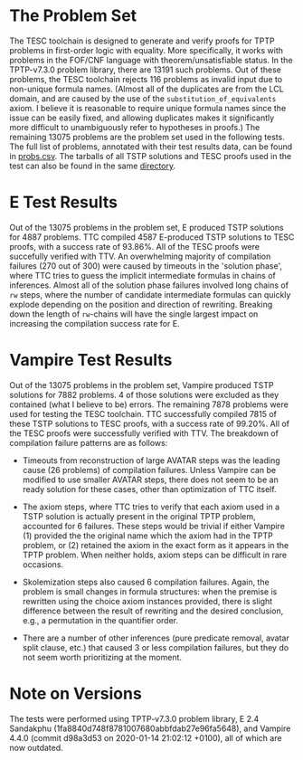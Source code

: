 # The Problem Set

The TESC toolchain is designed to generate and verify proofs for TPTP problems in 
first-order logic with equality. More specifically, it works with problems in the 
FOF/CNF language with theorem/unsatisfiable status. In the TPTP-v7.3.0 problem library,
there are 13191 such problems. Out of these problems, the TESC toolchain rejects 
116 problems as invalid input due to non-unique formula names. (Almost all of the duplicates
are from the LCL domain, and are caused by the use of the `substitution_of_equivalents` axiom.
I believe it is reasonable to require unique formula names since the issue can be easily 
fixed, and allowing duplicates makes it significantly more difficult to unambiguously
refer to hypotheses in proofs.) The remaining 13075 problems are the problem set used in 
the following tests. The full list of problems, annotated with their test results data, 
can be found in [probs.csv](https://github.com/skbaek/tesc/blob/master/Test%20Results/probs.csv). The tarballs of all TSTP solutions and TESC proofs used in the test 
can also be found in the same [directory](https://github.com/skbaek/tesc/blob/master/Test%20Results/). 

# E Test Results

Out of the 13075 problems in the problem set, E produced TSTP solutions for 4887 problems. 
TTC compiled 4587 E-produced TSTP solutions to TESC proofs, with a success rate of 93.86%.
All of the TESC proofs were succefully verified with TTV. An overwhelming majority of 
compilation failures (270 out of 300) were caused by timeouts in the 'solution phase', 
where TTC tries to guess the implicit intermediate formulas in chains of inferences.
Almost all of the solution phase failures involved long chains of `rw` steps, where the 
number of candidate intermediate formulas can quickly explode depending on the position 
and direction of rewriting. Breaking down the length of `rw`-chains will have the single 
largest impact on increasing the compilation success rate for E.

# Vampire Test Results

Out of the 13075 problems in the problem set, Vampire produced TSTP solutions for 7882 problems. 
4 of those solutions were excluded as they contained (what I believe to be) errors. The remaining 
7878 problems were used for testing the TESC toolchain. TTC successfully compiled 7815 of these
TSTP solutions to TESC proofs, with a success rate of 99.20%. All of the TESC proofs were 
successfully verified with TTV. The breakdown of compilation failure patterns are as follows:

- Timeouts from reconstruction of large AVATAR steps was the leading cause (26 problems) of 
compilation failures. Unless Vampire can be modified to use smaller AVATAR steps, there 
does not seem to be an ready solution for these cases, other than optimization of TTC itself.

- The axiom steps, where TTC tries to verify that each axiom used in a TSTP solution is actually 
present in the original TPTP problem, accounted for 6 failures. These steps would be trivial if 
either Vampire (1) provided the the original name which the axiom had in the TPTP problem, or 
(2) retained the axiom in the exact form as it appears in the TPTP problem. When neither holds, 
axiom steps can be difficult in rare occasions.

- Skolemization steps also caused 6 compilation failures. Again, the problem is small changes 
in formula structures: when the premise is rewritten using the choice axiom instances provided,
there is slight difference between the result of rewriting and the desired conclusion, e.g., a
permutation in the quantifier order. 

- There are a number of other inferences (pure predicate removal, avatar split clause, etc.) 
that caused 3 or less compilation failures, but they do not seem worth prioritizing at the moment.

# Note on Versions 

The tests were performed using TPTP-v7.3.0 problem library, 
E 2.4 Sandakphu (1fa8840d748f8781007680abbfdab27e96fa5648), and
Vampire 4.4.0 (commit d98a3d53 on 2020-01-14 21:02:12 +0100), 
all of which are now outdated.  
